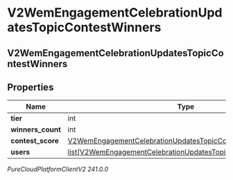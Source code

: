 # V2WemEngagementCelebrationUpdatesTopicContestWinners

## V2WemEngagementCelebrationUpdatesTopicContestWinners

## Properties

|Name | Type | Description | Notes|
|------------ | ------------- | ------------- | -------------|
| **tier** | int |  | [optional] |
| **winners_count** | int |  | [optional] |
| **contest_score** | [V2WemEngagementCelebrationUpdatesTopicContestWinnersScore](V2WemEngagementCelebrationUpdatesTopicContestWinnersScore) |  | [optional] |
| **users** | [list[V2WemEngagementCelebrationUpdatesTopicContestWinnersUsers]](V2WemEngagementCelebrationUpdatesTopicContestWinnersUsers) |  | [optional] |



_PureCloudPlatformClientV2 241.0.0_
